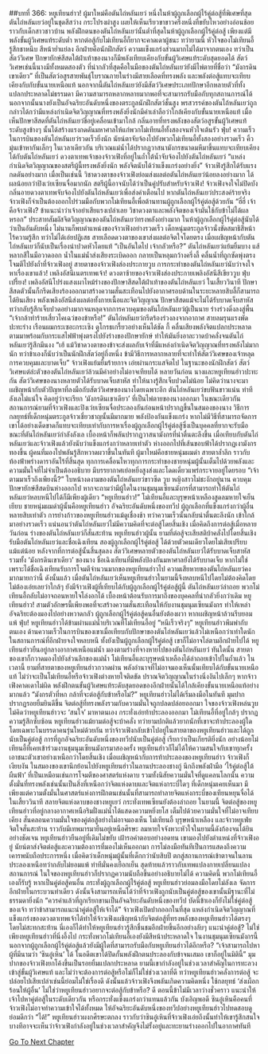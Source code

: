 ##บทที่ 366: หยูเทียนฮ่าว!
ผู้มาใหม่คือตันไถ่หลันเยว่ หนึ่งในห้าผู้ถูกเลือกผู้ไร้คู่ต่อสู้ที่พิเศษที่สุด
ตันไถ่หลันเยว่อยู่ในชุดสีสว่าง กระโปรงผ่าสูง เผยให้เห็นเรียวขาขาวครึ่งหนึ่งที่ขยับไหวอย่างอ่อนช้อยราวกับเด็กสาวชาวบ้าน
พลังฝึกตนของตันไถ่หลันเยว่นั้นต่ำที่สุดในห้าผู้ถูกเลือกผู้ไร้คู่ต่อสู้ เพียงแต่มีพลังขั้นผู้วิเศษแท้ระดับต่ำ หากต่อสู้กับโม่เทียนอี้ก็ยากจะคาดเดาผู้ชนะ
ทว่ายามนี้ หัวใจของโม่เทียนอี้รู้สึกชาหนึบ สีหน้าย่ำแย่ลง
อีกฝ่ายคือนักฝึกสัตว์ ความแข็งแกร่งส่วนมากไม่ได้มาจากตนเอง ทว่าเป็นสัตว์วิเศษ
ปักษายักษ์สีสดใต้ฝ่าเท้าของนางก็มีพลังเทียบเคียงกับขั้นผู้วิเศษแท้ระดับสุดยอดได้
สัตว์วิเศษเช่นนี้นางมีทั้งหมดสองตัว
ที่น่ากลัวที่สุดคือในมือของตันไถ่หลันเยว่ยังมีไพ่ตายที่ชื่อว่า “มังกรดินเขาเดียว” ที่เป็นสัตว์อสูรสายพันธุ์โบราณภายในร่างมีสายเลือดที่ทรงพลัง และพลังต่อสู้แทบจะเทียบเคียงกับกับขั้นนายเหนือแท้
นอกจากนี้ตันไถ่หลันเยว่ยังมีสัตว์วิเศษประเภทปักษาอีกหลายตัวที่ทั้งแปลกประหลาดไม่ธรรมดา มีความสามารถหลากหลายมากพอที่จะสามารถรับมือกับทุกสถานการณ์ได้
นอกจากนั้นนางยังเป็นอัจฉริยะอันดับหนึ่งของตระกูลนักฝึกสัตว์ชั้นสูง พรสวรรค์ของตันไถ้หลันเยว่ถูกกล่าวได้กว่ามีแหล่งกำเนิดจิตวิญญาณที่ทรงพลังยิ่งนักมีคำเล่าลือว่าใกล้เคียงกับขั้นนายเหนือแท้
เมื่อเห็นปักษาสีสดที่ตันไถ่หลันเยว่ขี่อยู่เคลื่อนเข้ามาใกล้
กลิ่นอายที่ทรงพลังของสัตว์อสูรขั้นผู้วิเศษแท้ระดับสูงข้างๆ นั้นได้สร้างแรงกดดันมหาศาลให้แก่พวกโม่เทียนอี้ทั้งสองจนหัวใจเต้นรัว
ฟุ่บ!
ความเร็วในการบินของตันไถ่หลันเยว่รวดเร็วยิ่งนัก นัยน์ตาจับจ้องไปยังพวกโม่เทียนอี้ทั้งสองอย่างรวดเร็ว คิ้วมุ่นเข้าหากันเล็กๆ
ในเวลาเดียวกัน
บริเวณแม่น้ำได้ปรากฏวาสนามังกรขนาดมหึมาขึ้นแทบจะเทียบเคียงได้กับตันไถ่หลันเยว่
ดวงตาเทพเจ้าของจ้าวเฟิงที่อยู่ในถ้ำใต้น้ำจับจ้องไปยังตันไถ่หลันเยว่
“แหล่งกำเนิดจิตวิญญาณของสตรีผู้นี้ทรงพลังยิ่งนัก พลังจิตนับได้ว่าแข็งแกร่งอย่างยิ่ง”
จ้าวเฟิงรู้สึกได้รับแรงกดดันอย่างมาก
เมื่อเป็นเช่นนี้ วิชาดวงตาของจ้าวเฟิงย่อมส่งผลต่อตันไถ่หลันเยว่น้อยลงอย่างมาก ได้ผลน้อยกว่าปิงเว่ยเซียนจื่อมากนัก
สตรีผู้นี้อาจนับได้ว่าเป็นคู่ปรับสำหรับจ้าวเฟิง!
จ้าวเฟิงจงใจไม่ปิดบังกลิ่นอายดวงตาเทพจับจ้องไปยังตันไถ่หลันเยว่เพื่อส่งคำเตือนไป
หากตันไถ่หลันเยว่ประสงค์ร้ายจริง จ้าวเฟิงก็จำเป็นต้องออกไปร่วมมือกับพวกโม่เทียนอี้เพื่อต้านทานผู้ถูกเลือกผู้ไร้คู่ต่อสู้ด้วยกัน
“ฮี่ฮี่ เจ้าคือจ้าวเฟิง? ข้าแนะนำว่าเจ้าอย่าเสียแรงเปล่าเลย วิชาดวงตาและพลังจิตของเจ้ามันใช้กับข้าไม่ได้ผลหรอก”
ประสาทสัมผัสจิตวิญญาณของตันไถ่หลันเยว่ทรงพลังอย่างมาก ในห้าผู้ถูกเลือกผู้ไร้คู่ต่อสู้นับได้ว่าเป็นอันดับหนึ่ง ไม่นานก็พบตำแหน่งของจ้าวเฟิงอย่างรวดเร็ว
เด็กหนุ่มตระกูลจ้าวนั่งขัดสมาธิสีหน้าไร้ความรู้สึก ทว่าไม่ได้เอ่ยปฏิเสธ
สายเลือดดวงตาของเขาส่งผลต่อจิตใจโดยตรง เมื่อเผชิญหน้ากับตันไถ่หลันเยว่ก็นับเป็นเรื่องน่าปวดหัวโดยแท้
“เป็นอันใดไป เจ้ากลัวหรือ?”
ตันไถ่หลันเยว่แย้มยิ้มบาง แส้หลากสีในมือวาดออก น้ำในแม่น้ำส่งเสียงระเบิดออก กลายเป็นหลุมกว้างครึ่งลี้
คลื่นน้ำที่ถูกซัดพุ่งตรงโจมตีไปยังถ้ำที่จ้าวเฟิงอยู่
สายตาของจ้าวเฟิงส่องประกายวูบ การกระทำของตันไถ่หลันเยว่นับว่าจงใจหาเรื่องเขาแล้ว!
เพลิงอัสนีเนตรเทพเจ้า!
ดวงตาซ้ายของจ้าวเฟิงส่องประกายเพลิงอัสนีสีเขียววูบ
ฟุ่บ เปรี้ยง!
เพลิงอัสนีโปร่งแสงเผาไหม้ร่างของปักษาสีสดใต้ฝ่าเท้าของตันไถ่หลันเยว่
ในเสี้ยววินาที
ปักษาสีสดตัวนั้นก็กรีดเสียงร้องออกมาสร้างความสั่นสะเทือนไปยังอากาศรอบด้านในระยะหลายสิบลี้ก็สามารถได้ยินเสียง
พลังเพลิงอัสนีส่งผลต่อทั้งกายเนื้อและจิตวิญญาณ
ปักษาสีสดแม้จะไม่ได้รับบาดเจ็บสาหัส ทว่ากลับรู้สึกเจ็บปวดอย่างมากจนหลุดจากการควบคุมของตันไถ่หลันเยว่ผู้เป็นนาย ร่างร่วงดิ่งลงสู่พื้น
“เจ้ากล้าทำร้ายเสี่ยวไคเฉว่ของข้าหรือ!”
ตันไถ่หลันเยว่กรีดร้องร่วงลงจากอากาศ สายลมรุนแรงพัดปะทะร่าง เรือนผมกระเซอะกระเซิง ดูโกรธเกรี้ยวอย่างเห็นได้ชัด
กี้
คลื่นเสียงพลังจิตแปลกประหลาดตามมาพร้อมกับกระแสไฟฟ้าพุ่งตรงไปยังร่างของปักษายักษ์ ทำให้มันยิ่งอาละวาดบ้าคลั่งจนตันไถ่หลันเยว่รู้สึกมึนงง
“เฮ้ แม้วิชาดวงตาของข้าจะส่งผลกับเจ้าที่มีแหล่งกำเนิดจิตวิญญาณที่ทรงพลังไม่มากนัก ทว่าข้าเองก็นับว่าเป็นนักฝึกสัตว์อยู่กึ่งหนึ่ง ข้ามีวิธีการหลากหลายที่จะทำให้สัตว์วิเศษของเจ้าหลุดการควบคุมและบาดเจ็บ”
จ้าวเฟิงแย้มยิ้มร้ายกาจ เอ่ยผ่านกระแสจิตไป
ในฐานะของนักฝึกสัตว์ สัตว์วิเศษแต่ล่ะตัวของตันไถ่หลันเยว่ล้วนมีค่าอย่างไม่อาจเทียบได้
หลายวันก่อน นางและหยูเทียนฮ่าวปะทะกัน สัตว์วิเศษของนางหลายตัวได้รับบาดเจ็บสาหัส ทำให้นางรู้สึกเจ็บปวดไม่น้อย
ไม่คิดว่านางจะมาเผชิญหน้ากับตัวปัญหาที่ลงมือกับสัตว์วิเศษของนางโดยเฉพาะอีก
ตันไถ่หลันเยว่ขบฟันขาวแน่น ท่าทีลังเลไม่แน่ใจ คิดอยู่ว่าจะเรียก ‘มังกรดินเขาเดียว’ ที่เป็นไพ่ตายของนางออกมา
ในขณะเดียวกัน สถานการณ์ยามที่จ้าวเฟิงและปิงเว่ยเซียนจื่อประลองกันก่อนหน้าปรากฏขึ้นในสมองของนาง
วิธีการกลยุทธ์ที่เด็กหนุ่มตระกูลจ้าวเชี่ยวชาญนั้นมีมากมาย พลังป้องกันแข็งแกร่ง หากไม่มีวิธีที่สามารถจัดการเขาได้อย่างเด็ดขาดก็แทบจะเทียบเท่ากับการหาเรื่องผู้ถูกเลือกผู้ไร้คู่ต่อสู้ซึ่งเป็นบุคคลที่ยากจะรับมือ
ขณะที่ตันไถ่หลันเยว่กำลังลังเล เบื้องหน้าก็พลันปรากฏวาสนามังกรที่น่าตื่นตะลึงขึ้น เมื่อเทียบกับตันไถ่หลันเยว่และจ้าวเฟิงแล้วยังนับว่าแข็งแกร่งกว่าหลายเท่าตัว
ห่างออกไปที่เส้นขอบฟ้าได้ปรากฏเงามังกรทองขึ้น
ผู้คนที่มองไปพลันรู้สึกหวาดผวาขึ้นในทันที
ผู้มาใหม่คือชายหนุ่มผมดำ สายตาล้ำลึก ราวกับท้องฟ้าพร่างดาราอันไร้ที่สิ้นสุด
ทุกการเคลื่อนไหวทุกการกระทำของชายหนุ่มผู้นั้นเต็มไปด้วยพลังและความมั่นใจที่ไม่จำเป็นต้องอธิบาย มีบรรยากาศเย่อหยิ่งสูงส่งและโดดเดี่ยวแพร่กระจายอยู่โดยรอบ
“เจ้าตามมาเร็วถึงเพียงนี้?”
ใบหน้างดงามของตันไถ่หลันเยว่ขาวซีด
วูบ
หญิงสาวไม่ชะงักอยู่นาน ควบคุมปักษายักษ์สีสดบินห่างออกไป
หากจะถามว่ามีผู้ใดในงานชุมนุมเซียนมังกรที่สามารถทำให้ตันไถ่หลันเยว่หลบหนีไปได้ก็มีเพียงผู้เดียว
“หยูเทียนฮ่าว!”
โม่เทียนอี้และบุรุษหน้าเหลืองสูดลมหายใจเย็นเยียบ
ชายหนุ่มผมดำผู้นั้นคือหยูเทียนฮ่าว อัจฉริยะอันดับหนึ่งของทวีป ผู้ถูกเลือกที่แข็งแกร่งกว่าผู้อื่นหลายสิบเท่าตัว
การย่างก้าวของหยูเทียนฮ่าวแม้ดูเชื่องช้า ทว่าความเร็วนั้นกลับน่าตื่นตะลึงนัก เข้าใกล้มาอย่างรวดเร็ว
แน่นอนว่าตันไถ่หลันเยว่ไม่มีความคิดที่จะต่อสู้โดยสิ้นเชิง
เมื่อคิดถึงการต่อสู้เมื่อหลายวันก่อน ร่างของตันไถ่หลันเยว่ก็สั่นสะท้าน
หยูเทียนฮ่าวผู้นั้น ยามที่ต่อสู้จะเสียสติบ้าคลั่งไปโดยสิ้นเชิง รับมือตันไถ่หลันเยว่และชื่อเฉิงเทียน สองผู้ถูกเลือกผู้ไร้คู่ต่อสู้ ได้ด้วยตัวคนเดียวโดยไม่เสียเปรียบแม้แต่น้อย
หลังจากที่การต่อสู้นั้นสิ้นสุดลง สัตว์วิเศษหลายตัวของตันไถ่หลันเยว่ได้รับบาดเจ็บสาหัส รวมทั้ง ‘มังกรดินเขาเดียว’ ของนาง
ชื่อเฉิงเทียนที่มีพลังป้องกันมหาศาลยังได้รับบาดเจ็บ
หากไม่ใช่เพราะได้ชื่อเฉิงเทียนรับการโจมตีจำนวนมากของหยูเทียนฮ่าวไป ความเสียหายของตันไถ่หลันเยว่คงมากมายกว่านี้
ดังนั้นแล้ว เมื่อตันไถ่หลันเยว่เห็นหยูเทียนฮ่าวในยามนี้จึงหลบหนีไปโดยไม่ต้องคิดโดยไม่ต้องเอ่ยเลยว่าใกล้ๆ ยังมีจ้าวเฟิงผู้ที่เทียบได้กับผู้ถูกเลือกผู้ไร้คู่ต่อสู้ผู้นี้
ตันไถ่หลันเยว่ล่าถอย พวกโม่เทียนอี้กลับไม่อาจถอนหายใจโล่งอกได้ เบื้องหน้าต้อนรับการมาถึงของบุคคลที่น่ากลัวยิ่งกว่าเดิม
หยูเทียนฮ่าว!
สามตัวอักษรนี้เพียงพอที่จะสร้างความสั่นสะเทือนให้กับงานชุมนุมเซียนมังกร ทำให้เหล่าอัจฉริยะต้องมองไปอย่างหวาดกลัว ผู้ถูกเลือกผู้ไร้คู่ต่อสู้คนอื่นยังต้องผวา หากเผชิญหน้าล้วนรีบยอมแพ้
ฟุ่บ!
หยูเทียนฮ่าวได้ข้ามผ่านแม่น้ำบริเวณที่โม่เทียนอี้อยู่
“หนีเร็วจริงๆ”
หยูเทียนฮ่าวพึมพำกับตนเอง ด้านความเร็วในการบินของเขาเมื่อเทียบกับปักษาของตันไถ่หลันเยว่แล้วไม่เหนือกว่าเท่าใดนัก
ในสถานการณ์ที่อีกฝ่ายจงใจหลบหนี ทั้งยังเป็นผู้ถูกเลือกผู้ไร้คู่ต่อสู้ เขาก็ไม่อาจไล่ตามอีกฝ่ายไปได้
หยูเทียนฮ่าวยืนอยู่กลางอากาศเหนือแม่น้ำ มองตามร่างที่จางหายไปของตันไถ่หลันเยว่
ทันใดนั้น
สายตาของเขาก็กวาดมองไปยังส่วนลึกของแม่น้ำ
โม่เทียนอี้และบุรุษหน้าเหลืองได้ล่าถอยเข้าไปในถ้ำแล้ว
ในเวลานี้ ยามที่สายตาของหยูเทียนฮ่าวกวาดผ่าน พลังอำนาจที่ไม่อาจมองเห็นนั้นเทียบได้กับขั้นนายเหนือแท้
ไม่ว่าจะเป็นโม่เทียนอี้หรือจ้าวเฟิงต่างหายใจติดขัด ปราณจิตวิญญาณในร่างนิ่งงันไปเล็กๆ
หากจ้าวเฟิงคาดเดาไม่ผิด พลังฝึกตนขั้นผู้วิเศษแท้ระดับสุดยอดของอีกฝ่ายนั้นได้ใกล้เคียงขั้นนายเหนือแท้อย่างมากแล้ว
“มังกรตัวที่หก กล้าที่จะต่อสู้กับข้าหรือไม่?”
หยูเทียนฮ่าวไม่ได้เริ่มลงมือในทันที มุมปากปรากฏรอยยิ้มยินดีขึ้น
จิตต่อสู้ที่ทรงพลังรวมกับความมั่นใจถูกปลดปล่อยออกมา
ใจของจ้าวเฟิงหล่นวูบ ไม่คิดว่าหยูเทียนฮ่าวจะ ‘สนใจ’ มาหาตนเอง กระทั่งเอ่ยท้าประลองออกมา
โม่เทียนอี้ที่อยู่ใกล้ๆ ปรากฏความรู้สึกซับซ้อน
หยูเทียนฮ่าวแม้ยามต่อสู้จะบ้าคลั่ง ทว่ายามปกติแล้วยากนักที่เขาจะท้าประลองผู้ใด โดยเฉพาะในบรรดาคนรุ่นใหม่ด้วยกัน
ทว่าจ้าวเฟิงกลับเข้าไปอยู่ในสายตาของหยูเทียนฮ่าวและได้ถูกนับเป็นคู่ต่อสู้
การที่ถูกอัจฉริยะอันดับหนึ่งของทวีปนับเป็นคู่ต่อสู้ เรียกว่าเป็นเกียรติยิ่งนัก
อย่างน้อยโม่เทียนอี้ที่เคยเข้าร่วมงานชุมนุมเซียนมังกรมาสองครั้ง หยูเทียนฮ่าวก็ไม่ได้ให้ความสนใจกับเขาทุกครั้งเอาชนะตัวเขาอย่างเหนือกว่าโดยสิ้นเชิง
เมื่อเผชิญหน้ากับการท้าประลองของหยูเทียนฮ่าว จ้าวเฟิงก็เงียบงัน
ในสมองของเขานึกย้อนไปยังหยูเทียนฮ่าวในลานประลองชางกู่ นึกถึงพลังฝ่ามือ ‘ไร้คู่ต่อสู้ใต้ผืนฟ้า’ ที่เป็นเหมือนเช่นการโจมตีของศาสตร์แห่งดาบ รวมทั้งนิสัยความมั่นใจที่ดูแคลนโลกนั้น
ความตั้งมั่นที่ทรงพลังเช่นนั้นเป็นสิ่งที่เหนือกว่าจิตแห่งดาบและจิตแห่งกระบี่ใดๆ ที่เด็กหนุ่มเคยเห็นมา
มีเพียงแต่ความตั้งมั่นในศาสตร์แห่งการฝึกตนเช่นนั้นที่สามารถทำลายจิตแห่งกระบี่ของเทียนหยุนจื่อได้ในเสี้ยววินาที สลายจิตแห่งดาบของชางหยูเยว่ กระทั่งเทพเซียนยังต้องล่าถอย
ในยามนี้
จิตต่อสู้ของหยูเทียนฮ่าวที่อยู่กลางอากาศเหนือริมฝั่งแม่น้ำได้แสดงความหยิ่งยโส เต็มไปด้วยความมั่นใจที่ไม่อาจเทียบเคียง สั่นคลอนความมั่นใจของคู่ต่อสู้อย่างไม่อาจมองเห็น
โม่เทียนอี้ บุรุษหน้าเหลือง และจ้าวหยูเฟ่ยจิตใจสั่นสะท้าน ราวกับมีเทพมารมายืนอยู่เหนือศีรษะ ลมหายใจจังหวะหัวใจในยามนี้ดังก้องจนได้ยินอย่างชัดเจน
หยูเทียนฮ่าวยืนอยู่ที่เดิมไม่ขยับ เฝ้ารอคำตอบอย่างอดทน
เขามองไปยังตำแหน่งที่จ้าวเฟิงอยู่ นัยน์ตาส่งจิตต่อสู้และความต้องการที่มองไม่เห็นออกมา
การไม่ลงมือทันทีเป็นการแสดงถึงความเคารพนับถือประการหนึ่ง
เมื่อคิดว่าเด็กหนุ่มผู้นั้นที่เด็กกว่านับสิบปี ตกสู่สถานการณ์เข้าตาจนในลานประลองเหนือทว่ากลับไม่ยอมแพ้ ท่าทีมั่นคงเยือกเย็น สุดท้ายแล้วราวกับเทพแปลงกายเปลี่ยนแปลงสถานการณ์ ในใจของหยูเทียนฮ่าวก็ปรากฏความนับถือขึ้นอย่างอธิบายไม่ได้
ความคิดนี้ พวกโม่เทียนอี้เองก็รับรู้
หากเป็นคู่ต่อสู้คนอื่น กระทั่งผู้ถูกเลือกผู้ไร้คู่ต่อสู้ หยูเทียนฮ่าวย่อมลงมือโดยไม่ลังเล จัดการอีกฝ่ายในกระบวนท่าเดียว
ดังนั้นจึงสามารถเห็นได้ว่าที่จ้าวเฟิงถูกนับเป็นคู่ต่อสู้ของเขานั้นมีฐานะที่ไม่ธรรมดายิ่งนัก
“ควรค่าแล้วที่ถูกเรียกขานเป็นอัจฉริยะอันดับหนึ่งของทวีป บัดนี้ข้าเองก็ยังไม่ใช่คู่ต่อสู้ของเจ้า ทว่าข้าสามารถแนะนำคู่ต่อสู้ให้เจ้าได้”
จ้าวเฟิงเปิดปากออกในที่สุด
แหล่งกำเนิดจิตวิญญาณที่แข็งแกร่งของดวงตาเทพเจ้าได้ทำให้จ้าวเฟิงเผชิญหน้ากับจิตต่อสู้ที่ทรงพลังของหยูเทียนฮ่าวได้ตรงๆ โดยไม่สะทกสะท้าน
นี่เองก็ได้ทำให้หยูเทียนฮ่าวรู้สึกชื่นชมอีกฝ่ายขึ้นอีกอย่างลับๆ
แนะนำคู่ต่อสู้?
ไม่ใช่เพียงหยูเทียนฮ่าวที่นิ่งอึ้งไป กระทั่งพวกโม่เทียนอี้เองยังมีสีหน้าประหลาดใจ
ในงานชุมนุมเซียนมังกรนี้ นอกจากผู้ถูกเลือกผู้ไร้คู่ต่อสู้แล้วยังมีผู้ใดที่สามารถรับมือกับหยูเทียนฮ่าวได้อีกหรือ?
“เจ้าสามารถไปหาผู้ที่มีนามว่า ‘ซินอู๋เหิน’ ได้ ในอดีตเขาได้ปิดกั้นพลังฝึกตนประลองกับข้าจนเสมอ เขาก็อยู่ในมิตินี้”
มุมปากของจ้าวเฟิงยกโค้งขึ้นเป็นรอยยิ้มแปลกประหลาด
ยามนี้เขากำลังอยู่ในช่วงเวลาสำคัญในการทะลวงเข้าสู่ขั้นผู้วิเศษแท้ และไม่ว่าจะต้องการต่อสู้หรือไม่ก็ไม่ใช่ช่วงเวลาที่ดี
ทว่าหยูเทียนฮ่าวคลั่งการต่อสู้ จะปล่อยไปเสียเปล่าเช่นนี้ย่อมไม่ใช่เรื่องดี
ดังนั้นแล้วจ้าวเฟิงจึงพลันเกิดความคิดหนึ่ง ใช้กลยุทธ์ ‘ส่งเผือกร้อนให้ผู้อื่น’
ไม่ใช่ว่าหยูเทียนฮ่าวอยากจะต่อสู้กับข้าหรือ? ดี ตอนนี้ข้าไม่มีเวลาว่างชั่วคราว แนะนำให้เจ้าไปหาคู่ต่อสู้ในระดับเดียวกัน หรือกระทั่งแข็งแกร่งกว่าแทนแล้วกัน
บังเอิญพอดี
ซินอู๋เหินคือคนที่จ้าวเฟิงไม่อาจทำความเข้าใจได้ทั้งหมด ให้อัจฉริยะอันดับหนึ่งของทวีปอย่างหยูเทียนฮ่าวไปทดสอบดูย่อมดีกว่า
“ได้!”
หยูเทียนฮ่าวผงกศีรษะตกลง
ราวกับว่าซินอู๋เหินที่จ้าวเฟิงเอ่ยถึงนั้นทำให้เขารู้สึกสนใจ บางทีอาจจะเห็นว่าจ้าวเฟิงกำลังอยู่ในช่วงเวลาสำคัญจึงไม่รั้งอยู่และทะยานร่างออกไปในอากาศทันที


[Go To Next Chapter]( ./146.md)